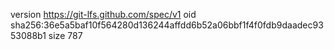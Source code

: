 version https://git-lfs.github.com/spec/v1
oid sha256:36e5a5baf10f564280d136244affdd6b52a06bbf1f4f0fdb9daadec9353088b1
size 787
